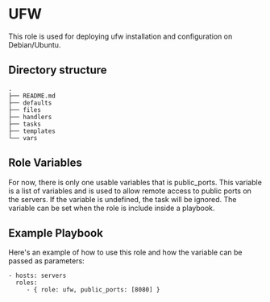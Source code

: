 UFW
===

This role is used for deploying ufw installation and configuration on Debian/Ubuntu.

Directory structure
--------------------
    .
    ├── README.md
    ├── defaults
    ├── files
    ├── handlers
    ├── tasks
    ├── templates
    └── vars

Role Variables
--------------

For now, there is only one usable variables that is public_ports. This variable is a list of variables  and is used to allow remote access to public ports on the servers. If the variable is undefined, the task will be ignored. The variable can be set when the role is include inside a playbook.

Example Playbook
----------------

Here's an example of how to use this role and how the variable can be passed as parameters:

    - hosts: servers
      roles:
         - { role: ufw, public_ports: [8080] }
